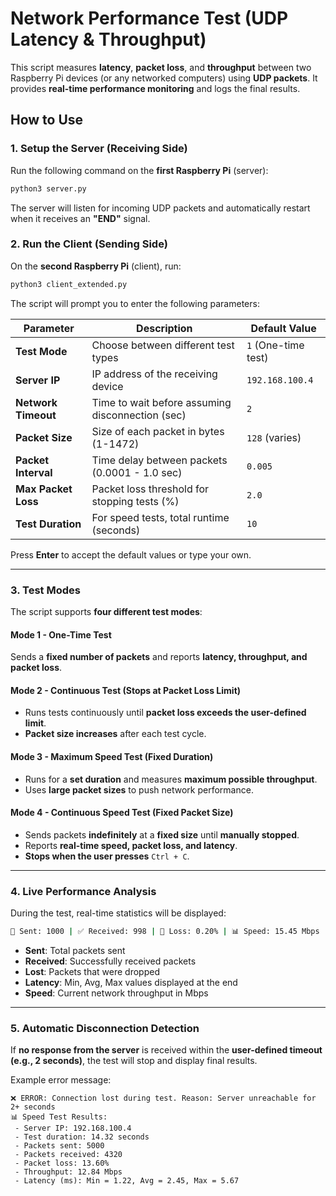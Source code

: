 # Network Performance Test (UDP Latency & Throughput)

This script measures **latency**, **packet loss**, and **throughput** between two Raspberry Pi devices (or any networked computers) using **UDP packets**. It provides **real-time performance monitoring** and logs the final results.

## How to Use

### 1. Setup the Server (Receiving Side)
Run the following command on the **first Raspberry Pi** (server):
```bash
python3 server.py
```
The server will listen for incoming UDP packets and automatically restart when it receives an **"END"** signal.

### 2. Run the Client (Sending Side)
On the **second Raspberry Pi** (client), run:
```bash
python3 client_extended.py
```
The script will prompt you to enter the following parameters:

| Parameter          | Description                                       | Default Value       |
|--------------------|---------------------------------------------------|---------------------|
| **Test Mode**      | Choose between different test types               | `1` (One-time test) |
| **Server IP**      | IP address of the receiving device                | `192.168.100.4`    |
| **Network Timeout**| Time to wait before assuming disconnection (sec) | `2`                 |
| **Packet Size**    | Size of each packet in bytes (1-1472)             | `128` (varies)      |
| **Packet Interval**| Time delay between packets (0.0001 - 1.0 sec)     | `0.005`             |
| **Max Packet Loss**| Packet loss threshold for stopping tests (%)      | `2.0`               |
| **Test Duration**  | For speed tests, total runtime (seconds)          | `10`                |

Press **Enter** to accept the default values or type your own.

---

### 3. Test Modes
The script supports **four different test modes**:

#### **Mode 1 - One-Time Test**
Sends a **fixed number of packets** and reports **latency, throughput, and packet loss**.

#### **Mode 2 - Continuous Test (Stops at Packet Loss Limit)**
- Runs tests continuously until **packet loss exceeds the user-defined limit**.
- **Packet size increases** after each test cycle.

#### **Mode 3 - Maximum Speed Test (Fixed Duration)**
- Runs for a **set duration** and measures **maximum possible throughput**.
- Uses **large packet sizes** to push network performance.

#### **Mode 4 - Continuous Speed Test (Fixed Packet Size)**
- Sends packets **indefinitely** at a **fixed size** until **manually stopped**.
- Reports **real-time speed, packet loss, and latency**.
- **Stops when the user presses** `Ctrl + C`.

---

### 4. Live Performance Analysis
During the test, real-time statistics will be displayed:
```bash
📡 Sent: 1000 | ✅ Received: 998 | 🚫 Loss: 0.20% | 📊 Speed: 15.45 Mbps
```
- **Sent**: Total packets sent  
- **Received**: Successfully received packets  
- **Lost**: Packets that were dropped  
- **Latency**: Min, Avg, Max values displayed at the end  
- **Speed**: Current network throughput in Mbps  

---

### 5. Automatic Disconnection Detection
If **no response from the server** is received within the **user-defined timeout (e.g., 2 seconds)**, the test will stop and display final results.

Example error message:
```
❌ ERROR: Connection lost during test. Reason: Server unreachable for 2+ seconds
📊 Speed Test Results:
 - Server IP: 192.168.100.4
 - Test duration: 14.32 seconds
 - Packets sent: 5000
 - Packets received: 4320
 - Packet loss: 13.60%
 - Throughput: 12.84 Mbps
 - Latency (ms): Min = 1.22, Avg = 2.45, Max = 5.67
```
